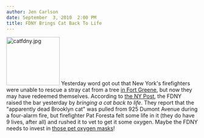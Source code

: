 ```yaml
---
author: Jen Carlson
date: September  3, 2010  2:00 PM
title: FDNY Brings Cat Back To Life
---
```


<p><span class="mt-enclosure mt-enclosure-image" style="display: inline;"> <img alt="catfdny.jpg" src="https://web.archive.org/web/20110611051019im_/http://gothamist.com/attachments/arts_jen/catfdny.jpg" width="140" height="128" class="image-right"> </span>Yesterday word got out that New York&apos;s firefighters were unable to rescue a stray cat from a tree <a href="https://web.archive.org/web/20110611051019/http://gothamist.com/2010/09/02/fort_greene_drama_cat_in_a_tree.php">in Fort Greene</a>, but now they may have redeemed themselves. According to <a href="https://web.archive.org/web/20110611051019/http://www.nypost.com/p/news/local/brooklyn/fdny_miracle_cat_Wa5UtEIaWIcRn5mdMtRVIN?CMP=OTC-rss&amp;FEEDNAME=">the NY Post</a>, the FDNY raised the bar yesterday by <em>bringing a cat back to life</em>. They report that the &quot;apparently dead Brooklyn cat&quot; was pulled from 925 Dumont Avenue during a four-alarm fire, but firefighter Pat Foresta felt some life in it (they do have 9 lives, after all) and rushed it to vet to get it some oxygen. Maybe the FDNY needs to invest in <a href="https://web.archive.org/web/20110611051019/http://blogs.catster.com/the-cats-meow-a-cat-and-kitten-blog/five-cat-resuscitated-with-pet-oxygen-masks/2010/06/29/">those pet oxygen masks</a>!</p>